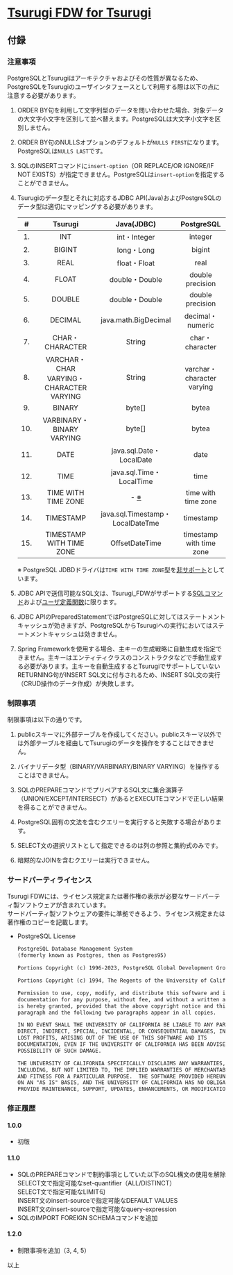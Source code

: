 # [Tsurugi FDW for Tsurugi](./README.md)

## 付録

### 注意事項

PostgreSQLとTsurugiはアーキテクチャおよびその性質が異なるため、PostgreSQLをTsurugiのユーザインタフェースとして利用する際は以下の点に注意する必要があります。

1. ORDER BY句を利用して文字列型のデータを問い合わせた場合、対象データの大文字小文字を区別して並べ替えます。PostgreSQLは大文字小文字を区別しません。

2. ORDER BY句のNULLSオプションのデフォルトが`NULLS FIRST`になります。PostgreSQLは`NULLS LAST`です。

3. SQLのINSERTコマンドに`insert-option`（OR REPLACE/OR IGNORE/IF NOT EXISTS）が指定できません。PostgreSQLは`insert-option`を指定することができません。

4. Tsurugiのデータ型とそれに対応するJDBC API(Java)およびPostgreSQLのデータ型は適切にマッピングする必要があります。  

    |#| Tsurugi | Java(JDBC) | PostgreSQL |
    |:---:| :---: | :---: | :---: |
    |1.| INT | int・Integer | integer |
    |2.| BIGINT | long・Long | bigint |
    |3.| REAL | float・Float | real |
    |4.| FLOAT | double・Double | double precision |
    |5.| DOUBLE | double・Double | double precision |
    |6.| DECIMAL | java.math.BigDecimal | decimal・numeric |
    |7.| CHAR・CHARACTER | String | char・character |
    |8.| VARCHAR・CHAR VARYING・CHARACTER VARYING | String | varchar・character varying |
    |9.| BINARY | byte[] | bytea |
    |10.| VARBINARY・BINARY VARYING | byte[] | bytea |
    |11.| DATE | java.sql.Date・LocalDate | date |
    |12.| TIME | java.sql.Time・LocalTime | time |
    |13.| TIME WITH TIME ZONE | - [※]((https://jdbc.postgresql.org/documentation/query/#using-java-8-date-and-time-classes)) | time with time zone |
    |14.| TIMESTAMP | java.sql.Timestamp・LocalDateTme | timestamp |
    |15.| TIMESTAMP WITH TIME ZONE | OffsetDateTime | timestamp with time zone |

    ※ PostgreSQL JDBDドライバは`TIME WITH TIME ZONE`型を[非サポート](https://jdbc.postgresql.org/documentation/query/#using-java-8-date-and-time-classes)としています。

5. JDBC APIで送信可能なSQL文は、Tsurugi_FDWがサポートする[SQLコマンド](./sql_reference.md)および[ユーザ定義関数](./udf_reference.md)に限ります。  

6. JDBC APIのPreparedStatementではPostgreSQLに対してはステートメントキャッシュが効きますが、PostgreSQLからTsurugiへの実行においてはステートメントキャッシュは効きません。

7. Spring Frameworkを使用する場合、主キーの生成戦略に自動生成を指定できません。主キーはエンティティクラスのコンストラクタなどで手動生成する必要があります。主キーを自動生成するとTsurugiでサポートしていないRETURNING句がINSERT SQL文に付与されるため、INSERT SQL文の実行（CRUD操作のデータ作成）が失敗します。

### 制限事項

制限事項は以下の通りです。

1. publicスキーマに外部テーブルを作成してください。publicスキーマ以外では外部テーブルを経由してTsurugiのデータを操作をすることはできません。

2. バイナリデータ型（BINARY/VARBINARY/BINARY VARYING）を操作することはできません。

3. SQLのPREPAREコマンドでプリペアするSQL文に集合演算子（UNION/EXCEPT/INTERSECT）があるとEXECUTEコマンドで正しい結果を得ることができません。

4. PostgreSQL固有の文法を含むクエリーを実行すると失敗する場合があります。

5. SELECT文の選択リストとして指定できるのは列の参照と集約式のみです。

6. 暗黙的なJOINを含むクエリーは実行できません。

### サードパーティライセンス

Tsurugi FDWには、ライセンス規定または著作権の表示が必要なサードパーティ製ソフトウェアが含まれています。  
サードパーティ製ソフトウェアの要件に準拠できるよう、ライセンス規定または著作権のコピーを記載します。

- PostgreSQL License

  ~~~txt
  PostgreSQL Database Management System
  (formerly known as Postgres, then as Postgres95)

  Portions Copyright (c) 1996-2023, PostgreSQL Global Development Group

  Portions Copyright (c) 1994, The Regents of the University of California

  Permission to use, copy, modify, and distribute this software and its
  documentation for any purpose, without fee, and without a written agreement
  is hereby granted, provided that the above copyright notice and this
  paragraph and the following two paragraphs appear in all copies.

  IN NO EVENT SHALL THE UNIVERSITY OF CALIFORNIA BE LIABLE TO ANY PARTY FOR
  DIRECT, INDIRECT, SPECIAL, INCIDENTAL, OR CONSEQUENTIAL DAMAGES, INCLUDING
  LOST PROFITS, ARISING OUT OF THE USE OF THIS SOFTWARE AND ITS
  DOCUMENTATION, EVEN IF THE UNIVERSITY OF CALIFORNIA HAS BEEN ADVISED OF THE
  POSSIBILITY OF SUCH DAMAGE.

  THE UNIVERSITY OF CALIFORNIA SPECIFICALLY DISCLAIMS ANY WARRANTIES,
  INCLUDING, BUT NOT LIMITED TO, THE IMPLIED WARRANTIES OF MERCHANTABILITY
  AND FITNESS FOR A PARTICULAR PURPOSE.  THE SOFTWARE PROVIDED HEREUNDER IS
  ON AN "AS IS" BASIS, AND THE UNIVERSITY OF CALIFORNIA HAS NO OBLIGATIONS TO
  PROVIDE MAINTENANCE, SUPPORT, UPDATES, ENHANCEMENTS, OR MODIFICATIONS.
  ~~~

### 修正履歴

#### 1.0.0

- 初版

#### 1.1.0

- SQLのPREPAREコマンドで制約事項としていた以下のSQL構文の使用を解除  
  SELECT文で指定可能なset-quantifier（ALL/DISTINCT）  
  SELECT文で指定可能なLIMIT句  
  INSERT文のinsert-sourceで指定可能なDEFAULT VALUES  
  INSERT文のinsert-sourceで指定可能なquery-expression  
- SQLのIMPORT FOREIGN SCHEMAコマンドを追加

#### 1.2.0

- 制限事項を追加（3, 4, 5）

以上
